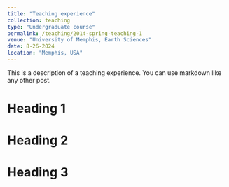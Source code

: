 ```yaml
---
title: "Teaching experience"
collection: teaching
type: "Undergraduate course"
permalink: /teaching/2014-spring-teaching-1
venue: "University of Memphis, Earth Sciences"
date: 8-26-2024
location: "Memphis, USA"
---
```


This is a description of a teaching experience. You can use markdown like any other post.

Heading 1
======

Heading 2
======

Heading 3
======
